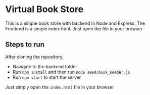 # Virtual Book Store

This is a simple book store with backend in Node and Express. The Frontend is a simple index.html. Just open the file in your browser

## Steps to run

After cloning the repository, 

 - Navigate to the backend folder
 - Run `npm install` and then run `node seed/book_seeder.js`
 - Run `npm start` to start the server

Just simply open the `index.html` file in your browser
